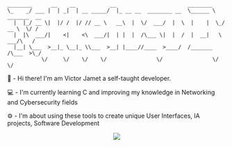 ```
________      __    __           __                       ________               
\_    _/ ___ |  | _|  | __ _____/  |_ __ __  ________ __  \______ \   _______  __
  |  |_/ __ \|  |/ /  |/ // __ \   __\  |  \/  ___/  |  \  |    |  \_/ __ \  \/ /
  |  |\  ___/|    <|    <\  ___/|  | |  |  /\___ \|  |  /  |  __|   \  ___/\   / 
  |__| \___  >__|_ \__|_ \\___  >__| |____//____  >____/  /_______  /\___  >\_/  
           \/     \/    \/    \/                \/                \/     \/      
```


👾 - Hi there! I'm am Victor Jamet a  self-taught developer.  </span>

💻 - I'm currently learning C and improving my knowledge in Networking and Cybersecurity fields </span>

⚙️ - I'm  about using these tools to create unique User Interfaces, IA projects, Software Development </span>
  
<div align='center'>

  ![](https://github-readme-stats.vercel.app/api/top-langs/?username=TekketsuDev&theme=dracula&hide_border=false&include_all_commits=false&count_private=false&layout=compact)<br/>

</div>
<!---
<h2> Teck Stack </h2>
<!---
 $${\color{#C6538C}Teck\space Stack}$$
--->

<!---| ${\color{#C6538C}Project\space Field}$ | ${\color{#C6538C}Tools\space I \space use\space}$ |--->
<!---| Project Fields | Tools I use |
|:---------------:|:-------------:|
| Software Development | <img alt="cplusplus" src="./img/icon-cplusplus.png"> | 
| Scripting | <img src="./img/icon-bash.png"> |
| Videogames |<img src="./img/icon-unity.png"> |
| Cloud | <img src="./img/icon-azure.png"> |
<!---
![](https://github-readme-streak-stats.herokuapp.com/?user=tekketsudev&theme=dracula&show_icons=true)<br/>

![](https://github-readme-stats.vercel.app/api/top-langs/?username=tekketsudev&theme=dracula&show_icons=true)
--->

<!---
## ${\color{#C6538C} Can\space Find \space me \space here}$
--->
